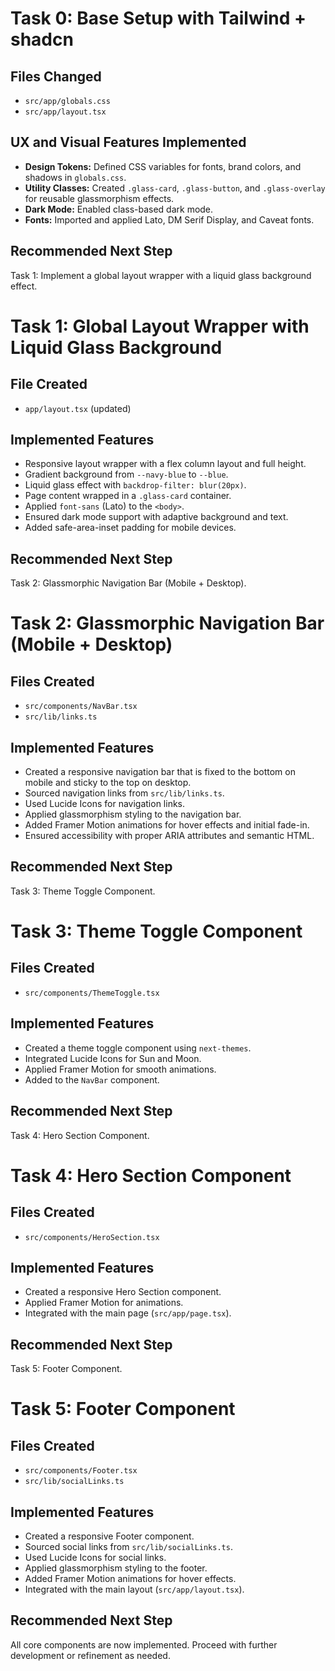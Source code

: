
# Task 0: Base Setup with Tailwind + shadcn

## Files Changed

- `src/app/globals.css`
- `src/app/layout.tsx`

## UX and Visual Features Implemented

- **Design Tokens:** Defined CSS variables for fonts, brand colors, and shadows in `globals.css`.
- **Utility Classes:** Created `.glass-card`, `.glass-button`, and `.glass-overlay` for reusable glassmorphism effects.
- **Dark Mode:** Enabled class-based dark mode.
- **Fonts:** Imported and applied Lato, DM Serif Display, and Caveat fonts.

## Recommended Next Step

Task 1: Implement a global layout wrapper with a liquid glass background effect.

# Task 1: Global Layout Wrapper with Liquid Glass Background

## File Created

- `app/layout.tsx` (updated)

## Implemented Features

- Responsive layout wrapper with a flex column layout and full height.
- Gradient background from `--navy-blue` to `--blue`.
- Liquid glass effect with `backdrop-filter: blur(20px)`.
- Page content wrapped in a `.glass-card` container.
- Applied `font-sans` (Lato) to the `<body>`.
- Ensured dark mode support with adaptive background and text.
- Added safe-area-inset padding for mobile devices.

## Recommended Next Step

Task 2: Glassmorphic Navigation Bar (Mobile + Desktop).

# Task 2: Glassmorphic Navigation Bar (Mobile + Desktop)

## Files Created

- `src/components/NavBar.tsx`
- `src/lib/links.ts`

## Implemented Features

- Created a responsive navigation bar that is fixed to the bottom on mobile and sticky to the top on desktop.
- Sourced navigation links from `src/lib/links.ts`.
- Used Lucide Icons for navigation links.
- Applied glassmorphism styling to the navigation bar.
- Added Framer Motion animations for hover effects and initial fade-in.
- Ensured accessibility with proper ARIA attributes and semantic HTML.

## Recommended Next Step

Task 3: Theme Toggle Component.

# Task 3: Theme Toggle Component

## Files Created

- `src/components/ThemeToggle.tsx`

## Implemented Features

- Created a theme toggle component using `next-themes`.
- Integrated Lucide Icons for Sun and Moon.
- Applied Framer Motion for smooth animations.
- Added to the `NavBar` component.

## Recommended Next Step

Task 4: Hero Section Component.

# Task 4: Hero Section Component

## Files Created

- `src/components/HeroSection.tsx`

## Implemented Features

- Created a responsive Hero Section component.
- Applied Framer Motion for animations.
- Integrated with the main page (`src/app/page.tsx`).

## Recommended Next Step

Task 5: Footer Component.

# Task 5: Footer Component

## Files Created

- `src/components/Footer.tsx`
- `src/lib/socialLinks.ts`

## Implemented Features

- Created a responsive Footer component.
- Sourced social links from `src/lib/socialLinks.ts`.
- Used Lucide Icons for social links.
- Applied glassmorphism styling to the footer.
- Added Framer Motion animations for hover effects.
- Integrated with the main layout (`src/app/layout.tsx`).

## Recommended Next Step

All core components are now implemented. Proceed with further development or refinement as needed.
